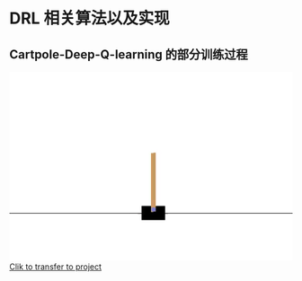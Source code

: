 # DRL 相关算法以及实现

## Cartpole-Deep-Q-learning 的部分训练过程
![img](https://github.com/ProgramTraveler/DRL/blob/main/DRL-Algorithm/assets/Cartpole-Deep-Q-learning.gif)  
[Clik to transfer to project](https://github.com/ProgramTraveler/DRL/blob/main/DRL-Algorithm/cartpole-deep-q-learning.ipynb)
